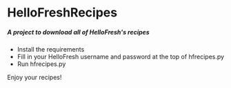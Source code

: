 # HelloFreshRecipes

##### A project to download all of HelloFresh's recipes

- Install the requirements
- Fill in your HelloFresh username and password at the top of hfrecipes.py
- Run hfrecipes.py

Enjoy your recipes!
